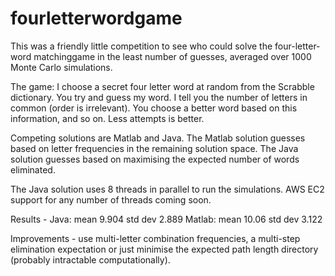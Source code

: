 fourletterwordgame
==================

This was a friendly little competition to see who could solve the four-letter-word matchinggame in the least number of guesses, averaged over 1000 Monte Carlo simulations.

The game: I choose a secret four letter word at random from the Scrabble dictionary. You try and guess my word. I tell you the number of letters in common (order is irrelevant). You choose a better word based on this information, and so on. Less attempts is better.

Competing solutions are Matlab and Java. The Matlab solution guesses based on letter frequencies in the remaining solution space. The Java solution guesses based on maximising the expected number of words eliminated.

The Java solution uses 8 threads in parallel to run the simulations. AWS EC2 support for any number of threads coming soon.

Results -
Java:   mean  9.904     std dev  2.889
Matlab: mean  10.06     std dev  3.122

Improvements - 
use multi-letter combination frequencies, a multi-step elimination expectation or just minimise the expected path length directory (probably intractable computationally).



